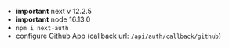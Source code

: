 - **important** next v 12.2.5
- **important** node 16.13.0
- `npm i next-auth`
- configure Github App (callback url: `/api/auth/callback/github`)
